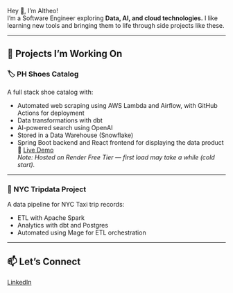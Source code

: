 Hey 👋, I’m Altheo!  
I’m a Software Engineer exploring **Data, AI, and cloud technologies.** I like learning new tools and bringing them to life through side projects like these.

---

## 🚀 Projects I’m Working On

### 🏷️ PH Shoes Catalog  
A full stack shoe catalog with:
- Automated web scraping using AWS Lambda and Airflow, with GitHub Actions for deployment
- Data transformations with dbt
- AI-powered search using OpenAI
- Stored in a Data Warehouse (Snowflake)
- Spring Boot backend and React frontend for displaying the data product  
🔗 [Live Demo](https://ph-shoes-frontend.onrender.com/)  
*Note: Hosted on Render Free Tier — first load may take a while (cold start).*

---

### 🚖 NYC Tripdata Project  
A data pipeline for NYC Taxi trip records:
- ETL with Apache Spark
- Analytics with dbt and Postgres
- Automated using Mage for ETL orchestration

---

## 📫 Let’s Connect
[LinkedIn](https://www.linkedin.com/in/altheo-saquilayan/)
